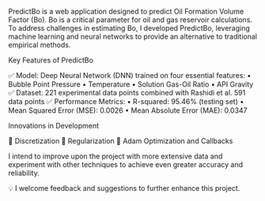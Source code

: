 PredictBo is a web application designed to predict Oil Formation Volume Factor (Bo). Bo is a critical parameter for oil and gas reservoir calculations. 
To address challenges in estimating Bo, I developed PredictBo, leveraging machine learning and neural networks to provide an alternative to traditional empirical methods.

Key Features of PredictBo

✅ Model: Deep Neural Network (DNN) trained on four essential features:
 • Bubble Point Pressure
 • Temperature
 • Solution Gas-Oil Ratio
 • API Gravity
✅ Dataset: 221 experimental data points combined with Rashidi et al. 591 data points
✅ Performance Metrics:
 • R-squared: 95.46% (testing set)
 • Mean Squared Error (MSE): 0.0026
 • Mean Absolute Error (MAE): 0.0347

Innovations in Development

🔹 Discretization
🔹 Regularization
🔹 Adam Optimization and Callbacks

I intend to improve upon the project with more extensive data and experiment with other techniques to achieve even greater accuracy and reliability.

💡 I welcome feedback and suggestions to further enhance this project.
